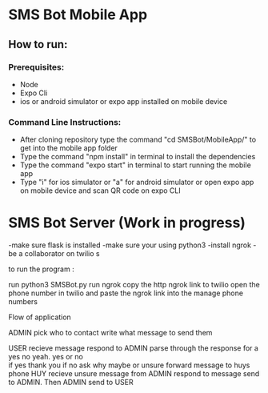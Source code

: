 # SMS Bot Mobile App

## How to run:

### Prerequisites:

- Node
- Expo Cli
- ios or android simulator or expo app installed on mobile device

### Command Line Instructions:

- After cloning repository type the command "cd SMSBot/MobileApp/" to get into the mobile app folder
- Type the command "npm install" in terminal to install the dependencies
- Type the command "expo start" in terminal to start running the mobile app
- Type "i" for ios simulator or "a" for android simulator or open expo app on mobile device and scan QR code on expo CLI

# SMS Bot Server (Work in progress)

-make sure flask is installed
-make sure your using python3
-install ngrok
-be a collaborator on twilio s

to run the program :

run python3 SMSBot.py
run ngrok
copy the http ngrok link to twilio
open the phone number in twilio and paste the ngrok link into the
manage phone numbers

Flow of application

ADMIN
pick who to contact
write what message to send them

USER
recieve message
respond to ADMIN
parse through the response for a yes no yeah.
yes or no  
 if yes
thank you
if no
ask why
maybe or unsure
forward message to huys phone
HUY
recieve unsure message from ADMIN
respond to message send to ADMIN. Then ADMIN send to USER
